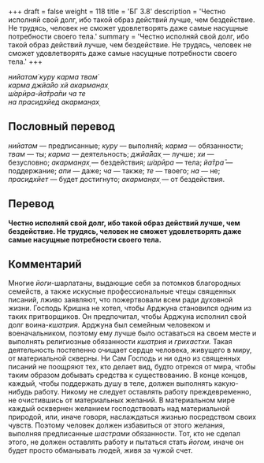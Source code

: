 +++
draft = false
weight = 118
title = 'БГ 3.8'
description = 'Честно исполняй свой долг, ибо такой образ действий лучше, чем бездействие. Не трудясь, человек не сможет удовлетворять даже самые насущные потребности своего тела.'
summary = 'Честно исполняй свой долг, ибо такой образ действий лучше, чем бездействие. Не трудясь, человек не сможет удовлетворять даже самые насущные потребности своего тела.'
+++

_нийатам̇ куру карма твам̇  
карма джйа̄йо хй акарман̣ах̣  
ш́арӣра-йа̄тра̄пи ча те  
на прасидхйед акарман̣ах̣_

## Пословный перевод

_нийатам_ — предписанные; _куру_ — выполняй; _карма_ — обязанности; _твам_ — ты; _карма_ — деятельность; _джйа̄йах̣_ — лучше; _хи_ — безусловно; _акарман̣ах̣_ — бездействия; _ш́арӣра_ — тела; _йа̄тра̄_ — поддержание; _апи_ — даже; _ча_ — также; _те_ — твоего; _на_ — не; _прасидхйет_ — будет достигнуто; _акарман̣ах̣_ — от бездействия.

## Перевод

**Честно исполняй свой долг, ибо такой образ действий лучше, чем бездействие. Не трудясь, человек не сможет удовлетворять даже самые насущные потребности своего тела.**

## Комментарий

Многие _йоги_\-шарлатаны, выдающие себя за потомков благородных семейств, а также искусные профессиональные чтецы священных писаний, лживо заявляют, что пожертвовали всем ради духовной жизни. Господь Кришна не хотел, чтобы Арджуна становился одним из таких притворщиков. Он предпочитал, чтобы Арджуна исполнил свой долг воина-_кшатрия._ Арджуна был семейным человеком и военачальником, поэтому ему лучше было оставаться на своем месте и выполнять религиозные обязанности _кшатрия_ и _грихастхи._ Такая деятельность постепенно очищает сердце человека, живущего в миру, от материальной скверны. Ни Сам Господь и ни одно из священных писаний не поощряют тех, кто делает вид, будто отрекся от мира, чтобы таким образом добывать средства к существованию. В конце концов, каждый, чтобы поддержать душу в теле, должен выполнять какую-нибудь работу. Никому не следует оставлять работу преждевременно, не очистившись от материальных желаний. В материальном мире каждый осквернен желанием господствовать над материальной природой, или, иначе говоря, наслаждаться жизнью посредством своих чувств. Поэтому человек должен избавиться от этого желания, выполняя предписанные _шастрами_ обязанности. Тот, кто не сделал этого, не должен оставлять работу и пытаться стать _йогом,_ иначе он будет просто обманывать людей, живя за чужой счет.
